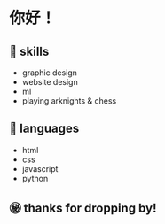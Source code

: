 # 你好！
  
## 💾 skills
  - graphic design
  - website design
  - ml
  - playing arknights & chess

## 🔗 languages
  - html
  - css
  - javascript
  - python
  
## ㊙️ thanks for dropping by!
